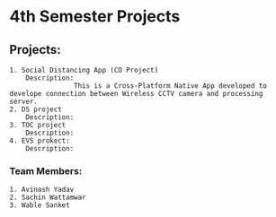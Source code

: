 # 4th Semester Projects

## Projects:
    1. Social Distancing App (CO Project)
        Description: 
                    This is a Cross-Platform Native App developed to develope connection between Wireless CCTV camera and processing server.
    2. DS project
        Description:
    3. TOC project
        Description:
    4. EVS prokect:
        Description:

### Team Members:
    1. Avinash Yadav
    2. Sachin Wattamwar
    3. Wable Sanket
